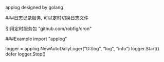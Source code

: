 applog designed by golang

###日志记录服务, 可以定时切换日志文件

引用定时服务包 "github.com/robfig/cron"

###Example
import "applog"

logger = applog.NewAutoDailyLoger("D:\log", "log", "info")
logger.Start()
defer logger.Stop()